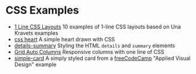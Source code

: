 # CSS Examples

- [1 Line CSS Layouts](https://janegca.github.io/examples/css/1-line-layouts/1-line-layouts.html)
  10 examples of 1-line CSS layouts based on Una Kravets examples
- [css heart](https://janegca.github.io/examples/css/heart/heart.html) A simple
  heart drawn with CSS
- [details-summary](https://janegca.github.io/examples/css/details-summary/details-summary.html)
  Styling the HTML `details` and `summary` elements
- [Grid Auto Columns](https://janegca/github.io/examples/css/grid-auto-cols/index.html)
  Responsive columns with one line of CSS
- [simple-card](https://janegca.github.io/examples/css/simple-card/simple-card.html)
  A simply styled card from a [freeCodeCamp](https://freecodecamp.org) "Applied
  Visual Design" example
